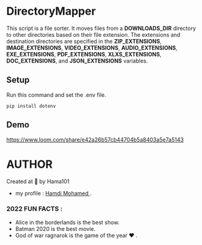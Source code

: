 
# DirectoryMapper
This script is a file sorter. It moves files from a **DOWNLOADS_DIR** directory to other directories based on their file extension. The extensions and destination directories are specified in the **ZIP_EXTENSIONS**, **IMAGE_EXTENSIONS**, **VIDEO_EXTENSIONS**, **AUDIO_EXTENSIONS**, **EXE_EXTENSIONS**, **PDF_EXTENSIONS**, **XLXS_EXTENSIONS**, **DOC_EXTENSIONS**, and **JSON_EXTENSIONS** variables.

## Setup
Run this command and set the .env file.

`pip install dotenv`

## Demo

https://www.loom.com/share/e42a26b57cb44704b5a8403a5e7a5143


# AUTHOR
Created at 🌙 by Hama101
- my profile : [Hamdi Mohamed ](https://github.com/Hama101).
### 2022 FUN FACTS : 
- Alice in the borderlands is the best show.
- Batman 2020 is the best movie.
- God of war ragnarok is the game of the year ❤ .